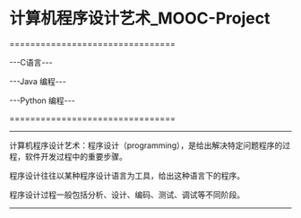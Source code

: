 # 计算机程序设计艺术_MOOC-Project

================================

---C语言---

---Java 编程---

---Python 编程---

================================


***********************************************************************************************
计算机程序设计艺术：程序设计（programming），是给出解决特定问题程序的过程，软件开发过程中的重要步骤。

程序设计往往以某种程序设计语言为工具，给出这种语言下的程序。

程序设计过程一般包括分析、设计、编码、测试、调试等不同阶段。
***********************************************************************************************


